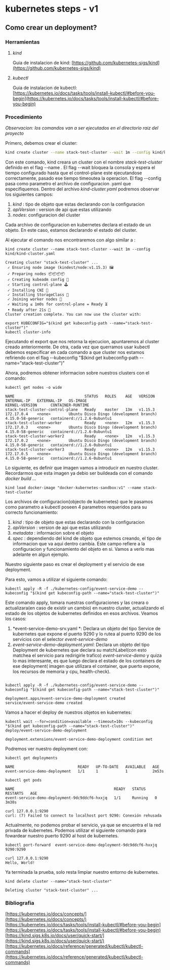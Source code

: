 # kubernetes steps - v1
## Como crear un deployment?

### Herramientas
1. *kind*

	Guia de instalacion de kind:
	[https://github.com/kubernetes-sigs/kind](https://github.com/kubernetes-sigs/kind)


2. *kubectl*

	Guia de instalacion de kubectl:
	[https://kubernetes.io/docs/tasks/tools/install-kubectl/#before-you-begin](https://kubernetes.io/docs/tasks/tools/install-kubectl/#before-you-begin)

### Procedimiento
*Observacion: los comandos van a ser ejecutados en el directorio raiz del proyecto*

Primero, debemos crear el cluster:

```bash
kind create cluster --name stack-test-cluster --wait 1m --config kind/kind-cluster.yaml
```
Con este comando, kind creara un cluster con el nombre *stack-test-cluster* definido en el flag --name .
 El flag --wait bloquea la consola y espera el tiempo configurado hasta que el control-plane este ejecutandose correctamente, pasado ese tiempo timeoutea la operacion. 
 El flag --config pasa como parametro el archivo de configuracion .yaml que especifiquemos. 
Dentro del archivo *kind-cluster.yaml* podremos observar los siguientes campos:
1. *kind* : tipo de objeto que estas declarando con la configuracion
2. *apiVersion* : version de api que estas utilizando
3. *nodes*: configuracion del cluster

Cada archivo de configuracion en kubernetes declara el estado de un objeto. En este caso, estamos declarando el estado del cluster.

Al ejecutar el comando nos encontraremos con algo similar a :

```
kind create cluster --name stack-test-cluster --wait 1m --config kind/kind-cluster.yaml

Creating cluster "stack-test-cluster" ...
 ✓ Ensuring node image (kindest/node:v1.15.3) 🖼
 ✓ Preparing nodes 📦📦📦📦 
 ✓ Creating kubeadm config 📜 
 ✓ Starting control-plane 🕹️ 
 ✓ Installing CNI 🔌 
 ✓ Installing StorageClass 💾 
 ✓ Joining worker nodes 🚜 
 ✓ Waiting ≤ 1m0s for control-plane = Ready ⏳ 
 • Ready after 21s 💚
Cluster creation complete. You can now use the cluster with:

export KUBECONFIG="$(kind get kubeconfig-path --name="stack-test-cluster")"
kubectl cluster-info

```


Ejecutando el export que nos retorna la ejecucion, apuntaremos al cluster creado anteriormente. De otra, cada vez que querramos usar kubectl debemos especificar en cada comando a que cluster nos estamos refiriendo con el flag --kubeconfig "$(kind get kubeconfig-path --name="stack-test-cluster")"

Ahora, podremos obtener informacion sobre nuestros clusters con el comando: 

```
kubectl get nodes -o wide

NAME                               STATUS   ROLES    AGE   VERSION   INTERNAL-IP   EXTERNAL-IP   OS-IMAGE                                  KERNEL-VERSION      CONTAINER-RUNTIME
stack-test-cluster-control-plane   Ready    master   13m   v1.15.3   172.17.0.4    <none>        Ubuntu Disco Dingo (development branch)   4.15.0-58-generic   containerd://1.2.6-0ubuntu1
stack-test-cluster-worker          Ready    <none>   12m   v1.15.3   172.17.0.3    <none>        Ubuntu Disco Dingo (development branch)   4.15.0-58-generic   containerd://1.2.6-0ubuntu1
stack-test-cluster-worker2         Ready    <none>   12m   v1.15.3   172.17.0.2    <none>        Ubuntu Disco Dingo (development branch)   4.15.0-58-generic   containerd://1.2.6-0ubuntu1
stack-test-cluster-worker3         Ready    <none>   12m   v1.15.3   172.17.0.5    <none>        Ubuntu Disco Dingo (development branch)   4.15.0-58-generic   containerd://1.2.6-0ubuntu1
```

Lo siguiente, es definir que imagen vamos a introducir en nuestro cluster. Recordarmos que esta imagen ya debio ser buildeada con el comando *docker build ...*

```
kind load docker-image "docker-kubernetes-sandbox:v1" --name stack-test-cluster
```

Los archivos de configuracion(objecto de kubernetes) que le pasamos como parametro a kubectl poseen 4 parametros requeridos para su correcto funcionamiento:
1. *kind* : tipo de objeto que estas declarando con la configuracion
2. *apiVersion* : version de api que estas utilizando
3. *metadata* : informacion sobre el objeto
4. *spec* : dependiendo del kind de objeto que estemos creando, el tipo de informacion que va aqui dentro cambia. Este campo refiere a la configuracion y funcionamiento del objeto en si. Vamos a verlo mas adelante en algun ejemplo.


Nuestro siguiente paso es crear el deployment y el servicio de ese deployment.

Para esto, vamos a utilizar el siguiente comando:
```
kubectl apply -R -f ./kubernetes-config/event-service-demo --kubeconfig "$(kind get kubeconfig-path --name="stack-test-cluster")"
```

Este comando apply, tomara nuestras configuraciones y las creara o actualizara(en caso de existir un cambio) en nuestro cluster, actualizando el estado de los objetos de kubernetes definidos en esos archivos. 
Veamos los casos:
1.  *event-service-demo-srv.yaml *: Declara un objeto del tipo Service de kubernetes que expone el puerto 9290 y lo rutea al puerto 9290 de los servicios con el selector *event-service-demo*
2. *event-service-demo-deployment.yaml*: Declara un objeto del tipo Deployment de kubernetes que declara su matchLabel(con esto matchea el servicio para redirigirle trafico) *event-service-demo* y quiza lo mas interesante, es que luego declara el estado de los containers de ese deployment( imagen que utilizara el container, que puerto expone, los recursos de memoria y cpu, health-check).

```

kubectl apply -R -f ./kubernetes-config/event-service-demo --kubeconfig "$(kind get kubeconfig-path --name="stack-test-cluster")"

deployment.apps/event-service-demo-deployment created
service/event-service-demo created
```

Vamos a hacer el deploy de nuestros objetos en kubernetes:
```
kubectl wait --for=condition=available --timeout=10s --kubeconfig "$(kind get kubeconfig-path --name="stack-test-cluster")" deploy/event-service-demo-deployment

deployment.extensions/event-service-demo-deployment condition met

```

Podremos ver nuestro deployment con:
```
kubectl get deployments

NAME                            READY   UP-TO-DATE   AVAILABLE   AGE
event-service-demo-deployment   1/1     1            1           2m53s
```

```
kubectl get pods

NAME                                            READY   STATUS    RESTARTS   AGE
event-service-demo-deployment-9dc9ddcf6-hxxjq   1/1     Running   0          3m30s
```

```
curl 127.0.0.1:9290
curl: (7) Failed to connect to localhost port 9290: Conexión rehusada
```

Actualmente, no podemos probar el servicio, ya que se encuentra el la red privada de kubernetes. Podemos utilizar el siguiente comando para fowardear nuestro puerto 9290 al host de kubernetes.
```
kubectl port-forward  event-service-demo-deployment-9dc9ddcf6-hxxjq 9290:9290
```
```
curl 127.0.0.1:9290
Hello, World!
```

Ya terminada la prueba, solo resta limpiar nuestro entorno de kubernetes.

```
kind delete cluster --name="stack-test-cluster"

Deleting cluster "stack-test-cluster" ...
```


### Bibliografia

[https://kubernetes.io/docs/concepts/](https://kubernetes.io/docs/concepts/)
[https://kubernetes.io/docs/tasks/tools/install-kubectl/#before-you-begin](https://kubernetes.io/docs/tasks/tools/install-kubectl/#before-you-begin)
[https://kind.sigs.k8s.io/docs/user/quick-start/](https://kind.sigs.k8s.io/docs/user/quick-start/)
[https://kubernetes.io/docs/reference/generated/kubectl/kubectl-commands](https://kubernetes.io/docs/reference/generated/kubectl/kubectl-commands)